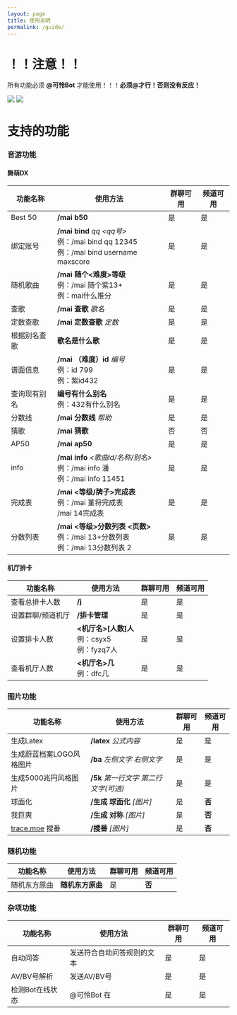 ```yaml
---
layout: page
title: 使用说明
permalink: /guide/
---
```


# ！！注意！！
所有功能必须 **@可怜Bot** 才能使用！！！**必须@才行！否则没有反应！**

![](https://pic.imgdb.cn/item/656c80f2c458853aef985435.png)
![](https://mirror.ghproxy.com/https://raw.githubusercontent.com/xszqxszq/KarenBot/7.0/QR.png)

# 支持的功能
### 音游功能

#### 舞萌DX

| 功能名称    | 使用方法                                                                                   | 群聊可用 | 频道可用 |
|---------|----------------------------------------------------------------------------------------|------|------|
| Best 50 | **/mai b50**                                                                           | 是    | 是    |
| 绑定账号    | **/mai bind** *qq* *&lt;qq号&gt;* <br> 例：/mai bind qq 12345<br> 例：/mai bind username maxscore | 是    | 是    |
| 随机歌曲    | **/mai 随个&lt;难度&gt;等级** <br>例：/mai 随个紫13+<br>例：mai什么推分                                        | 是    | 是    |
| 查歌      | **/mai 查歌** *歌名*                                                                       | 是    | 是    |
| 定数查歌    | **/mai 定数查歌** *定数*                                                                     | 是    | 是    |    
| 根据别名查歌  | **歌名是什么歌**                                                                           | 是    | 是    |
| 谱面信息    | **/mai** **（难度）id** *编号*<br>  例：id 799<br> 例：紫id432                                    | 是    | 是    |
| 查询现有别名  | **编号有什么别名**<br> 例：432有什么别名                                                           | 是    | 是    |
| 分数线     | **/mai** **分数线** *帮助*                                                                  | 是    | 是    |
| 猜歌      | **/mai 猜歌**                                                                            | 否    | 否    |
| AP50    | **/mai ap50**                                                                          | 是    | 是    |
| info    | **/mai info** *&lt;歌曲id/名称/别名&gt;* <br>例：/mai info 潘<br>例：/mai info 11451                    | 是    | 是    |
| 完成表     | **/mai &lt;等级/牌子&gt;完成表**<br>例：/mai 堇将完成表<br>/mai 14完成表                                      | 是    | 是    |
| 分数列表    | **/mai &lt;等级&gt;分数列表 &lt;页数&gt;**<br>例：/mai 13+分数列表<br>例：/mai 13分数列表 2                            | 是    | 是    |

#### 机厅排卡

| 功能名称      | 使用方法                                  | 群聊可用 | 频道可用 |
|-----------|---------------------------------------|------|------|
| 查看总排卡人数   | **/j**                                | 是    | 是    |
| 设置群聊/频道机厅 | **/排卡管理**                             | 是    | 是    |
| 设置排卡人数    | **&lt;机厅名&gt;[人数]人** <br>例：csyx5 <br>例：fyzq7人 | 是    | 是    |
| 查看机厅人数    | **&lt;机厅名&gt;几** <br>例：dfc几                  | 是    | 是    |

###  图片功能

| 功能名称                              | 使用方法                      | 群聊可用 | 频道可用  |
|-----------------------------------|---------------------------|------|-------|
| 生成Latex                           | **/latex** *公式内容*         | 是    | 是     |
| 生成蔚蓝档案LOGO风格图片                    | **/ba** *左侧文字 右侧文字*       | 是    | 是     |
| 生成5000兆円风格图片                      | **/5k** *第一行文字 第二行文字(可选)* | 是    | 是     |
| 球面化                               | **/生成 球面化** *[图片]*        | 是    | **否** |
| 我巨爽                               | **/生成 对称** *[图片]*         | 是    | **否** |
| [trace.moe](https://trace.moe) 搜番 | **/搜番** *[图片]*            | 是    | **否** |

### 随机功能

| 功能名称   | 使用方法       | 群聊可用 | 频道可用  |
|--------|------------|------|-------|
| 随机东方原曲 | **随机东方原曲** | 是    | **否** |

### 杂项功能

| 功能名称      | 使用方法          | 群聊可用 | 频道可用 |
|-----------|---------------|------|------|
| 自动问答      | 发送符合自动问答规则的文本 | 是    | 是    |
| AV/BV号解析  | 发送AV/BV号      | 是    | 是    |
| 检测Bot在线状态 | @可怜Bot 在      | 是    | 是    |

